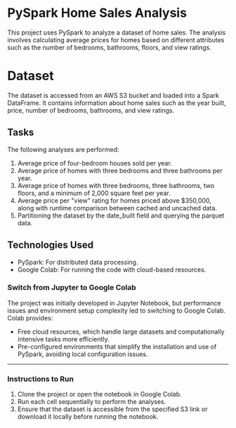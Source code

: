 # PySpark Home Sales Analysis

This project uses PySpark to analyze a dataset of home sales. The analysis involves calculating average prices for homes based on different attributes such as the number of bedrooms, bathrooms, floors, and view ratings.

# Dataset

The dataset is accessed from an AWS S3 bucket and loaded into a Spark DataFrame. It contains information about home sales such as the year built, price, number of bedrooms, bathrooms, and view ratings.

## Tasks

The following analyses are performed:
1. Average price of four-bedroom houses sold per year.
2. Average price of homes with three bedrooms and three bathrooms per year.
3. Average price of homes with three bedrooms, three bathrooms, two floors, and a minimum of 2,000 square feet per year.
4. Average price per "view" rating for homes priced above $350,000, along with runtime comparison between cached and uncached data.
5. Partitioning the dataset by the date_built field and querying the parquet data.

## Technologies Used
- PySpark: For distributed data processing.
- Google Colab: For running the code with cloud-based resources.


### Switch from Jupyter to Google Colab

The project was initially developed in Jupyter Notebook, but performance issues and environment setup complexity led to switching to Google Colab. Colab provides:
- Free cloud resources, which handle large datasets and computationally intensive tasks more efficiently.
- Pre-configured environments that simplify the installation and use of PySpark, avoiding local configuration issues.
-----------------------------------------------------------------------------------------------------------------------------------------------------

### Instructions to Run
1. Clone the project or open the notebook in Google Colab.
2. Run each cell sequentially to perform the analyses.
3. Ensure that the dataset is accessible from the specified S3 link or download it locally before running the notebook.
